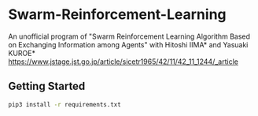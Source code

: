 # Swarm-Reinforcement-Learning

An unofficial program of "Swarm Reinforcement Learning Algorithm Based on Exchanging Information among Agents" with Hitoshi IIMA* and Yasuaki KUROE*
https://www.jstage.jst.go.jp/article/sicetr1965/42/11/42_11_1244/_article

## Getting Started

```bash
pip3 install -r requirements.txt
```
